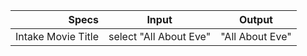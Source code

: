 |Specs | Input| Output|
|-----:|:----:|:-----:|
|Intake Movie Title| select "All About Eve"| "All About Eve" 
